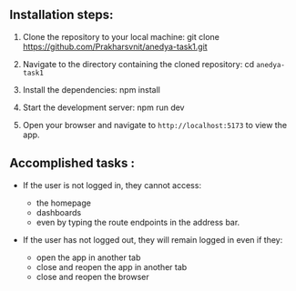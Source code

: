 
## Installation steps:

1. Clone the repository to your local machine:
git clone https://github.com/Prakharsvnit/anedya-task1.git

2. Navigate to the directory containing the cloned repository:
cd `anedya-task1`

3. Install the dependencies:
npm install

4. Start the development server:
npm run dev

5. Open your browser and navigate to `http://localhost:5173` to view the app.

## Accomplished tasks :

- If the user is not logged in, they cannot access:
  - the homepage
  - dashboards
  - even by typing the route endpoints in the address bar.

- If the user has not logged out, they will remain logged in even if they:
  - open the app in another tab
  - close and reopen the app in another tab
  - close and reopen the browser
